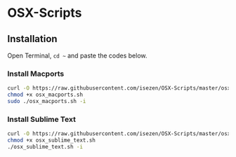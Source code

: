 # OSX-Scripts

## Installation

Open Terminal, ``` cd ~ ``` and paste the codes below.

### Install Macports

```bash
curl -O https://raw.githubusercontent.com/isezen/OSX-Scripts/master/osx_macports.sh
chmod +x osx_macports.sh
sudo ./osx_macports.sh -i
```

### Install Sublime Text

```bash
curl -O https://raw.githubusercontent.com/isezen/OSX-Scripts/master/osx_sublime_text.sh
chmod +x osx_sublime_text.sh
./osx_sublime_text.sh -i
```
